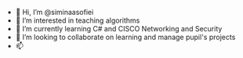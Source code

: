 - 👋 Hi, I’m @siminaasofiei
- 👀 I’m interested in teaching algorithms
- 🌱 I’m currently learning C# and CISCO Networking and Security
- 💞️ I’m looking to collaborate on learning and manage pupil's projects
- 📫 

<!---
siminaasofiei/siminaasofiei is a ✨ special ✨ repository because its `README.md` (this file) appears on your GitHub profile.
You can click the Preview link to take a look at your changes.
--->
